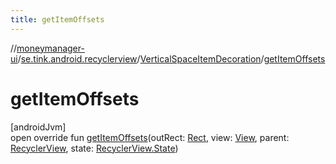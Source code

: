 ```yaml
---
title: getItemOffsets
---
```

//[moneymanager-ui](../../../index.html)/[se.tink.android.recyclerview](../index.html)/[VerticalSpaceItemDecoration](index.html)/[getItemOffsets](get-item-offsets.html)



# getItemOffsets



[androidJvm]\
open override fun [getItemOffsets](get-item-offsets.html)(outRect: [Rect](https://developer.android.com/reference/kotlin/android/graphics/Rect.html), view: [View](https://developer.android.com/reference/kotlin/android/view/View.html), parent: [RecyclerView](https://developer.android.com/reference/kotlin/androidx/recyclerview/widget/RecyclerView.html), state: [RecyclerView.State](https://developer.android.com/reference/kotlin/androidx/recyclerview/widget/RecyclerView.State.html))




